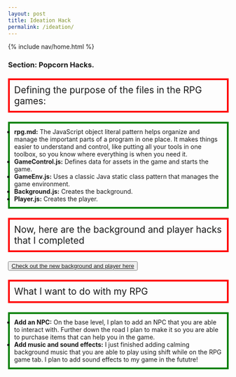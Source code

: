 ```yaml
---
layout: post
title: Ideation Hack
permalink: /ideation/
---
```


{% include nav/home.html %}


### Section: Popcorn Hacks.
<div>
  <p style="border: 4px solid red; font-size: 1.5em; padding: 10px;">Defining the purpose of the files in the RPG games:</p>
</div>

<div>
<ul style="border: 4px solid green; font-size: 1em; padding: 10px;">
  <li><strong>rpg.md:</strong> The JavaScript object literal pattern helps organize and manage the important parts of a program in one place. It makes things easier to understand and control, like putting all your tools in one toolbox, so you know where everything is when you need it.</li>
  <li><strong>GameControl.js:</strong> Defines data for assets in the game and starts the game.</li>
  <li><strong>GameEnv.js:</strong> Uses a classic Java static class pattern that manages the game environment.</li>
  <li><strong>Background.js:</strong> Creates the background.</li>
  <li><strong>Player.js:</strong> Creates the player.</li>
</ul> 

<div>
  <p style="border: 4px solid red; font-size: 1.5em; padding: 10px;">Now, here are the background and player hacks that I completed</p> 
  <button><a href="https://casonpollak.github.io/cason_2025/rpg/">Check out the new background and player here</a></button>

</div>

<div>
  <p style="border: 4px solid red; font-size: 1.5em; padding: 10px;">What I want to do with my RPG </p>
</div>

<ul style="border: 4px solid green; font-size: 1em; padding: 10px;">
  <li><strong>Add an NPC:</strong> On the base level, I plan to add an NPC that you are able to interact with. Further down the road I plan to make it so you are able to purchase items that can help you in the game.  </li>
<li><strong>Add music and sound effects:</strong> I just finished adding calming background music that you are able to play using shift while on the RPG game tab. I plan to add sound effects to my game in the fututre!  </li>

</ul> 
